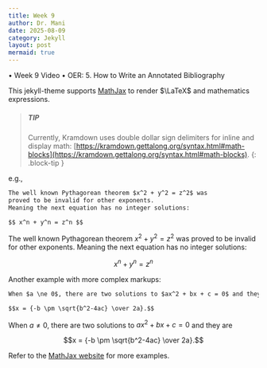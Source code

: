 ```yaml
---
title: Week 9
author: Dr. Mani
date: 2025-08-09
category: Jekyll
layout: post
mermaid: true
---
```


•	Week 9 Video
•	OER: 5. How to Write an Annotated Bibliography



This jekyll-theme supports [MathJax](https://www.mathjax.org/) to render $\LaTeX$
and mathematics expressions.

> ##### TIP
>
> Currently, Kramdown uses double dollar sign delimiters for inline and display math:
> [https://kramdown.gettalong.org/syntax.html#math-blocks](https://kramdown.gettalong.org/syntax.html#math-blocks).
{: .block-tip }

e.g.,

```markdown
The well known Pythagorean theorem $x^2 + y^2 = z^2$ was
proved to be invalid for other exponents.
Meaning the next equation has no integer solutions:

$$ x^n + y^n = z^n $$
```

The well known Pythagorean theorem $x^2 + y^2 = z^2$ was
proved to be invalid for other exponents.
Meaning the next equation has no integer solutions:

$$ x^n + y^n = z^n $$

Another example with more complex markups:

```markdown
When $a \ne 0$, there are two solutions to $ax^2 + bx + c = 0$ and they are

$$x = {-b \pm \sqrt{b^2-4ac} \over 2a}.$$
```

When $a \ne 0$, there are two solutions to $ax^2 + bx + c = 0$ and they are

$$x = {-b \pm \sqrt{b^2-4ac} \over 2a}.$$

Refer to the [MathJax website](https://docs.mathjax.org/en/latest/index.html) for more examples.
